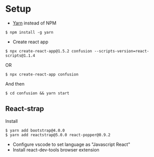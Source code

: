 # Setup

* [Yarn](https://yarnpkg.com/) instead of NPM
```
$ npm install -g yarn
```
* Create react app
```
$ npx create-react-app@1.5.2 confusion --scripts-version=react-scripts@1.1.4
```
OR
```
$ npx create-react-app confusion
```
And then
```
$ cd confusion && yarn start
```

## React-strap

Install
```
$ yarn add bootstrap@4.0.0
$ yarn add reactstrap@5.0.0 react-popper@0.9.2
```

* Configure vscode to set language as "Javascript React"
* Install react-dev-tools browser extension
